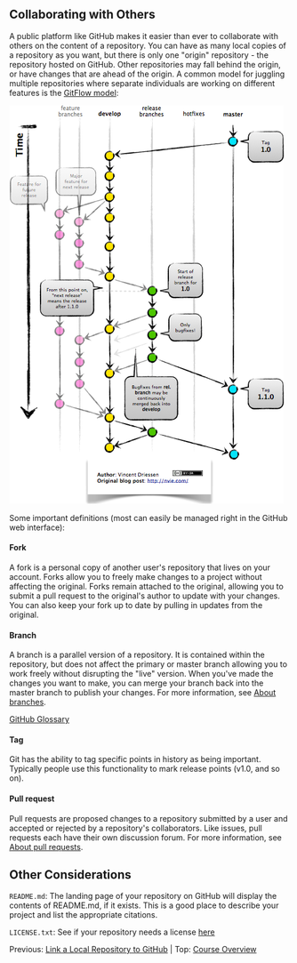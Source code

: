 ## Collaborating with Others

A public platform like GitHub makes it easier than ever to collaborate with others on the content of a repository. You can have as many local copies of a repository as you want, but there is only one "origin" repository - the repository hosted on GitHub. Other repositories may fall behind the origin, or have changes that are ahead of the origin. A common model for juggling multiple repositories where separate individuals are working on different features is the [GitFlow model](https://datasift.github.io/gitflow/IntroducingGitFlow.html):

![GitFlow](./fig/GitFlowMasterBranch.png)

Some important definitions (most can easily be managed right in the GitHub web interface):

#### Fork

A fork is a personal copy of another user's repository that lives on your account. Forks allow you to freely make changes to a project without affecting the original. Forks remain attached to the original, allowing you to submit a pull request to the original's author to update with your changes. You can also keep your fork up to date by pulling in updates from the original.

#### Branch

A branch is a parallel version of a repository. It is contained within the repository, but does not affect the primary or master branch allowing you to work freely without disrupting the "live" version. When you've made the changes you want to make, you can merge your branch back into the master branch to publish your changes. For more information, see [About branches](https://help.github.com/articles/about-branches).

[GitHub Glossary](https://help.github.com/articles/github-glossary/)


#### Tag

 Git has the ability to tag specific points in history as being important. Typically people use this functionality to mark release points (v1.0, and so on).

#### Pull request

Pull requests are proposed changes to a repository submitted by a user and accepted or rejected by a repository's collaborators. Like issues, pull requests each have their own discussion forum. For more information, see [About pull requests](https://help.github.com/articles/about-pull-requests).


## Other Considerations

`README.md`: The landing page of your repository on GitHub will display the contents of README.md, if it exists. This is a good place to describe your project and list the appropriate citations.

`LICENSE.txt`: See if your repository needs a license [here](https://help.github.com/articles/licensing-a-repository/)


Previous: [Link a Local Repository to GitHub](reproducibility_git_06.md) | Top: [Course Overview](../../index.md)
